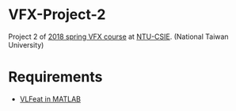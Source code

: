 # VFX-Project-2
Project 2 of [2018 spring VFX course](https://www.csie.ntu.edu.tw/%7Ecyy/courses/vfx/18spring/assignments/proj2/index.html) at [NTU-CSIE](https://www.csie.ntu.edu.tw). (National Taiwan University)
# Requirements
* [VLFeat in MATLAB](http://www.vlfeat.org/install-matlab.html)
